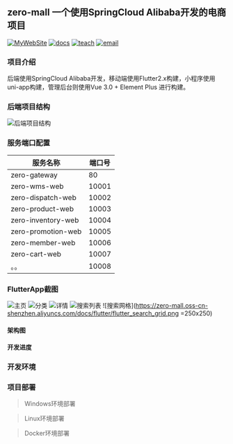 ## zero-mall 一个使用SpringCloud Alibaba开发的电商项目
[![MyWebSite](https://img.shields.io/badge/我的站点-whoiszxl-blue.svg)](http://whoiszxl.com)
[![docs](https://img.shields.io/badge/docs-reference-green.svg)](http://zero-mall.whoiszxl.com)
[![teach](https://img.shields.io/badge/演示-mall-orange.svg)](https://zero-mall.whoiszxl.com)
[![email](https://img.shields.io/badge/email-whoiszxl@gmail.com-red.svg)](whoiszxl@gmail.com)


### 项目介绍
后端使用SpringCloud Alibaba开发，移动端使用Flutter2.x构建，小程序使用uni-app构建，管理后台则使用Vue 3.0 + Element Plus 进行构建。

### 后端项目结构
![后端项目结构](https://zero-mall.oss-cn-shenzhen.aliyuncs.com/docs/zero-mall-project.png)

### 服务端口配置

|  服务名称             | 端口号   |
|  ----                 | ----    |
| zero-gateway          | 80      |
| zero-wms-web          | 10001   |
| zero-dispatch-web     | 10002   |
| zero-product-web      | 10003   |
| zero-inventory-web    | 10004   |
| zero-promotion-web    | 10005   |
| zero-member-web       | 10006   |
| zero-cart-web         | 10007   |
| 。。                  | 10008   |

### FlutterApp截图

![主页](https://zero-mall.oss-cn-shenzhen.aliyuncs.com/docs/flutter/flutter_index.png)
![分类](https://zero-mall.oss-cn-shenzhen.aliyuncs.com/docs/flutter/flutter_category.png)
![详情](https://zero-mall.oss-cn-shenzhen.aliyuncs.com/docs/flutter/flutter_detail.png)
![搜索列表](https://zero-mall.oss-cn-shenzhen.aliyuncs.com/docs/flutter/flutter_search.png)
![搜索网格](https://zero-mall.oss-cn-shenzhen.aliyuncs.com/docs/flutter/flutter_search_grid.png =250x250)

#### 架构图


#### 开发进度


### 开发环境


### 项目部署

> Windows环境部署


> Linux环境部署


> Docker环境部署